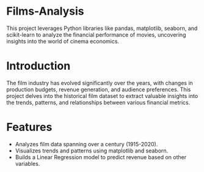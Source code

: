 # Films-Analysis
This project leverages Python libraries like pandas, matplotlib, seaborn, and scikit-learn to analyze the financial performance of movies, uncovering insights into the world of cinema economics.

# Introduction
The film industry has evolved significantly over the years, with changes in production budgets, revenue generation, and audience preferences. This project delves into the historical film dataset to extract valuable insights into the trends, patterns, and relationships between various financial metrics.

# Features
- Analyzes film data spanning over a century (1915-2020).
- Visualizes trends and patterns using matplotlib and seaborn.
- Builds a Linear Regression model to predict revenue based on other variables.
